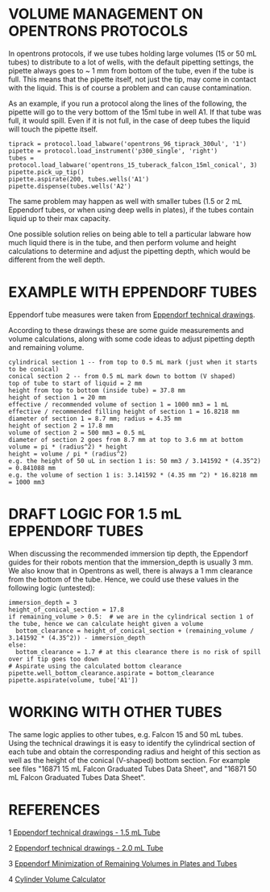 # VOLUME MANAGEMENT ON OPENTRONS PROTOCOLS

In opentrons protocols, if we use tubes holding large volumes (15 or 50 mL tubes) to distribute to a lot of wells, with the default pipetting settings, the pipette always goes to ~ 1 mm from bottom of the tube, even if the tube is full. This means that the pipette itself, not just the tip, may come in contact with the liquid. This is of course a problem and can cause contamination.

As an example, if you run a protocol along the lines of the following, the pipette will go to the very bottom of the 15ml tube in well A1. If that tube was full, it would spill. Even if it is not full, in the case of deep tubes the liquid will touch the pipette itself.

````
tiprack = protocol.load_labware('opentrons_96_tiprack_300ul', '1')
pipette = protocol.load_instrument('p300_single', 'right')
tubes = protocol.load_labware('opentrons_15_tuberack_falcon_15ml_conical', 3)
pipette.pick_up_tip()
pipette.aspirate(200, tubes.wells('A1')
pipette.dispense(tubes.wells('A2')
````

The same problem may happen as well with smaller tubes (1.5 or 2 mL Eppendorf tubes, or when using deep wells in plates), if the tubes contain liquid up to their max capacity. 

One possible solution relies on being able to tell a particular labware how much liquid there is in the tube, and then perform volume and height calculations to determine and adjust the pipetting depth, which would be different from the well depth.

# EXAMPLE WITH EPPENDORF TUBES

Eppendorf tube measures were taken from [Eppendorf technical drawings](https://www.eppendorf.com/product-media/doc/en/140027_Technical-Data/Eppendorf_Consumables_Technical-data_Safe-Lock-Tube-15-mL_Safe-Lock-15-mL-technical-drawing.pdf).

According to these drawings these are some guide measurements and volume calculations, along with some code ideas to adjust pipetting depth and remaining volume. 

````
cylindrical section 1 -- from top to 0.5 mL mark (just when it starts to be conical)
conical section 2 -- from 0.5 mL mark down to bottom (V shaped)
top of tube to start of liquid = 2 mm
height from top to bottom (inside tube) = 37.8 mm
height of section 1 = 20 mm
effective / recommended volume of section 1 = 1000 mm3 = 1 mL
effective / recommended filling height of section 1 = 16.8218 mm
diameter of section 1 = 8.7 mm; radius = 4.35 mm
height of section 2 = 17.8 mm
volume of section 2 = 500 mm3 = 0.5 mL
diameter of section 2 goes from 8.7 mm at top to 3.6 mm at bottom
volume = pi * (radius^2) * height
height = volume / pi * (radius^2)
e.g. the height of 50 uL in section 1 is: 50 mm3 / 3.141592 * (4.35^2) = 0.841088 mm
e.g. the volume of section 1 is: 3.141592 * (4.35 mm ^2) * 16.8218 mm = 1000 mm3
````

# DRAFT LOGIC FOR 1.5 mL EPPENDORF TUBES

When discussing the recommended immersion tip depth, the Eppendorf guides for their robots mention that the immersion_depth is usually 3 mm. We also know that in Opentrons as well, there is always a 1 mm clearance from the bottom of the tube. Hence, we could use these values in the following logic (untested):

````
immersion_depth = 3
height_of_conical_section = 17.8
if remaining_volume > 0.5:  # we are in the cylindrical section 1 of the tube, hence we can calculate height given a volume
  bottom_clearance = height_of_conical_section + (remaining_volume / 3.141592 * (4.35^2)) - immersion_depth
else: 
  bottom_clearance = 1.7 # at this clearance there is no risk of spill over if tip goes too down
# Aspirate using the calculated bottom clearance
pipette.well_bottom_clearance.aspirate = bottom_clearance
pipette.aspirate(volume, tube['A1'])
````

# WORKING WITH OTHER TUBES

The same logic applies to other tubes, e.g. Falcon 15 and 50 mL tubes. Using the technical drawings it is easy to identify the cylindrical section of each tube and obtain the corresponding radius and height of this section as well as the height of the conical (V-shaped) bottom section. For example see files "16871 15 mL Falcon Graduated Tubes Data Sheet", and "16871 50 mL Falcon Graduated Tubes Data Sheet".

# REFERENCES

 1 [Eppendorf technical drawings - 1.5 mL Tube](https://www.eppendorf.com/product-media/doc/en/140027_Technical-Data/Eppendorf_Consumables_Technical-data_Safe-Lock-Tube-15-mL_Safe-Lock-15-mL-technical-drawing.pdf)
 
 2 [Eppendorf technical drawings - 2.0 mL Tube](https://www.eppendorf.com/product-media/doc/en/140034_Technical-Data/Eppendorf_Consumables_Technical-data_Safe-Lock-Tube-20-mL_Safe-Lock-20-ml-technical-drawing.pdf)

 3 [Eppendorf Minimization of Remaining Volumes in Plates and Tubes](https://www.eppendorf.com/product-media/doc/en/109136_Userguide/Eppendorf_Automated-Liquid-Handling_Userguide_005_epMotion-5070_5075_Minimization-remaining-volumes-plates-tubes.pdf)
 
 4 [Cylinder Volume Calculator](https://www.calculatorsoup.com/calculators/geometry-solids/cylinder.php)